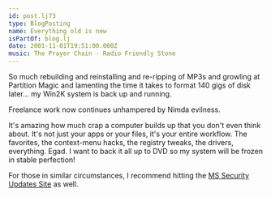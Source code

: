 ```yaml
---
id: post.lj73
type: BlogPosting
name: Everything old is new
isPartOf: blog.lj
date: 2001-11-01T19:51:00.000Z
music: The Prayer Chain - Radio Friendly Stone
---
```

So much rebuilding and reinstalling and re-ripping of MP3s and growling at Partition Magic and lamenting the time it takes to format 140 gigs of disk later... my Win2K system is back up and running.

Freelance work now continues unhampered by Nimda evilness.

It's amazing how much crap a computer builds up that you don't even think about. It's not just your apps or your files, it's your entire workflow. The favorites, the context-menu hacks, the registry tweaks, the drivers, everything. Egad. I want to back it all up to DVD so my system will be frozen in stable perfection!

For those in similar circumstances, I recommend hitting the [MS Security Updates Site](http://www.goats.com/archive/001102.html) as well.
